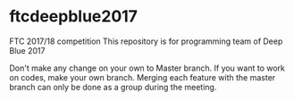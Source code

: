 # ftcdeepblue2017
FTC 2017/18 competition 
This repository is for programming team of Deep Blue 2017

Don't make any change on your own to Master branch.
If you want to work on codes, make your own branch.
Merging each feature with the master branch can only be done as a group during the meeting.
